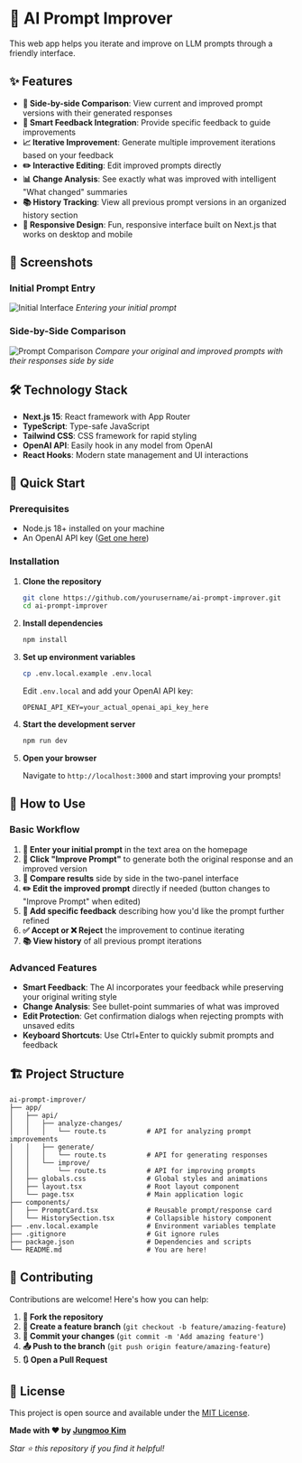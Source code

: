 # 🚀 AI Prompt Improver

This web app helps you iterate and improve on LLM prompts through a friendly interface.


## ✨ Features

- **🔄 Side-by-side Comparison**: View current and improved prompt versions with their generated responses
- **💬 Smart Feedback Integration**: Provide specific feedback to guide improvements
- **📈 Iterative Improvement**: Generate multiple improvement iterations based on your feedback
- **✏️ Interactive Editing**: Edit improved prompts directly
- **📊 Change Analysis**: See exactly what was improved with intelligent "What changed" summaries
- **📚 History Tracking**: View all previous prompt versions in an organized history section
- **🎨 Responsive Design**: Fun, responsive interface built on Next.js that works on desktop and mobile

## 📸 Screenshots

### Initial Prompt Entry
![Initial Interface](https://private-user-images.githubusercontent.com/117101475/453533943-0dd22fa7-f7dc-4199-8019-b5c48cf541f1.png?jwt=eyJhbGciOiJIUzI1NiIsInR5cCI6IkpXVCJ9.eyJpc3MiOiJnaXRodWIuY29tIiwiYXVkIjoicmF3LmdpdGh1YnVzZXJjb250ZW50LmNvbSIsImtleSI6ImtleTUiLCJleHAiOjE3NDk1NjkwNDgsIm5iZiI6MTc0OTU2ODc0OCwicGF0aCI6Ii8xMTcxMDE0NzUvNDUzNTMzOTQzLTBkZDIyZmE3LWY3ZGMtNDE5OS04MDE5LWI1YzQ4Y2Y1NDFmMS5wbmc_WC1BbXotQWxnb3JpdGhtPUFXUzQtSE1BQy1TSEEyNTYmWC1BbXotQ3JlZGVudGlhbD1BS0lBVkNPRFlMU0E1M1BRSzRaQSUyRjIwMjUwNjEwJTJGdXMtZWFzdC0xJTJGczMlMkZhd3M0X3JlcXVlc3QmWC1BbXotRGF0ZT0yMDI1MDYxMFQxNTE5MDhaJlgtQW16LUV4cGlyZXM9MzAwJlgtQW16LVNpZ25hdHVyZT1kOGE1M2QyNTY5MTJkNDZmYzNjYTE4N2VhZDU0MzEzNmZiYjUzZjcxNzNiMWIzOGIwMDhlZWNhNjliMTkyOTQ0JlgtQW16LVNpZ25lZEhlYWRlcnM9aG9zdCJ9.5EPn7GW3vFP8SsKCG8pAnoqsH11g8uZSwq81mgu5wgw)
*Entering your initial prompt*

### Side-by-Side Comparison
![Prompt Comparison](https://private-user-images.githubusercontent.com/117101475/453537907-d37395d5-791e-41f5-a26d-605681c66374.png?jwt=eyJhbGciOiJIUzI1NiIsInR5cCI6IkpXVCJ9.eyJpc3MiOiJnaXRodWIuY29tIiwiYXVkIjoicmF3LmdpdGh1YnVzZXJjb250ZW50LmNvbSIsImtleSI6ImtleTUiLCJleHAiOjE3NDk1Njk2MTgsIm5iZiI6MTc0OTU2OTMxOCwicGF0aCI6Ii8xMTcxMDE0NzUvNDUzNTM3OTA3LWQzNzM5NWQ1LTc5MWUtNDFmNS1hMjZkLTYwNTY4MWM2NjM3NC5wbmc_WC1BbXotQWxnb3JpdGhtPUFXUzQtSE1BQy1TSEEyNTYmWC1BbXotQ3JlZGVudGlhbD1BS0lBVkNPRFlMU0E1M1BRSzRaQSUyRjIwMjUwNjEwJTJGdXMtZWFzdC0xJTJGczMlMkZhd3M0X3JlcXVlc3QmWC1BbXotRGF0ZT0yMDI1MDYxMFQxNTI4MzhaJlgtQW16LUV4cGlyZXM9MzAwJlgtQW16LVNpZ25hdHVyZT00MDAyZTExZDQ3MDc3MGJjMmY3NzNlMWIwNzlkNzM5NWIyZTZhNjY3ODE1ZmE1OTExYmQ0MWIxNWFlOTU3MDE5JlgtQW16LVNpZ25lZEhlYWRlcnM9aG9zdCJ9.Bz9p5yaHn05QORBI3oLz3sHX4ENrKrRxb8VMJDEb8yg)
*Compare your original and improved prompts with their responses side by side*

## 🛠️ Technology Stack

- **Next.js 15**: React framework with App Router
- **TypeScript**: Type-safe JavaScript
- **Tailwind CSS**: CSS framework for rapid styling
- **OpenAI API**: Easily hook in any model from OpenAI
- **React Hooks**: Modern state management and UI interactions

## 🚀 Quick Start

### Prerequisites

- Node.js 18+ installed on your machine
- An OpenAI API key ([Get one here](https://platform.openai.com/api-keys))

### Installation

1. **Clone the repository**
   ```bash
   git clone https://github.com/yourusername/ai-prompt-improver.git
   cd ai-prompt-improver
   ```

2. **Install dependencies**
   ```bash
   npm install
   ```

3. **Set up environment variables**
   ```bash
   cp .env.local.example .env.local
   ```
   
   Edit `.env.local` and add your OpenAI API key:
   ```env
   OPENAI_API_KEY=your_actual_openai_api_key_here
   ```

4. **Start the development server**
   ```bash
   npm run dev
   ```

5. **Open your browser**
   
   Navigate to `http://localhost:3000` and start improving your prompts!

## 📖 How to Use

### Basic Workflow

1. **📝 Enter your initial prompt** in the text area on the homepage
2. **🚀 Click "Improve Prompt"** to generate both the original response and an improved version
3. **👀 Compare results** side by side in the two-panel interface
4. **✏️ Edit the improved prompt** directly if needed (button changes to "Improve Prompt" when edited)
5. **💭 Add specific feedback** describing how you'd like the prompt further refined
6. **✅ Accept or ❌ Reject** the improvement to continue iterating
7. **📚 View history** of all previous prompt iterations

### Advanced Features

- **Smart Feedback**: The AI incorporates your feedback while preserving your original writing style
- **Change Analysis**: See bullet-point summaries of what was improved
- **Edit Protection**: Get confirmation dialogs when rejecting prompts with unsaved edits
- **Keyboard Shortcuts**: Use Ctrl+Enter to quickly submit prompts and feedback

## 🏗️ Project Structure

```
ai-prompt-improver/
├── app/
│   ├── api/
│   │   ├── analyze-changes/
│   │   │   └── route.ts          # API for analyzing prompt improvements
│   │   ├── generate/
│   │   │   └── route.ts          # API for generating responses
│   │   └── improve/
│   │       └── route.ts          # API for improving prompts
│   ├── globals.css               # Global styles and animations
│   ├── layout.tsx                # Root layout component
│   └── page.tsx                  # Main application logic
├── components/
│   ├── PromptCard.tsx            # Reusable prompt/response card
│   └── HistorySection.tsx        # Collapsible history component
├── .env.local.example            # Environment variables template
├── .gitignore                    # Git ignore rules
├── package.json                  # Dependencies and scripts
└── README.md                     # You are here!
```

## 🤝 Contributing

Contributions are welcome! Here's how you can help:

1. **🍴 Fork the repository**
2. **🌟 Create a feature branch** (`git checkout -b feature/amazing-feature`)
3. **💾 Commit your changes** (`git commit -m 'Add amazing feature'`)
4. **📤 Push to the branch** (`git push origin feature/amazing-feature`)
5. **🔃 Open a Pull Request**

## 📄 License

This project is open source and available under the [MIT License](LICENSE).

**Made with ❤️ by [Jungmoo Kim](https://github.com/jungmookim)**

*Star ⭐ this repository if you find it helpful!*
